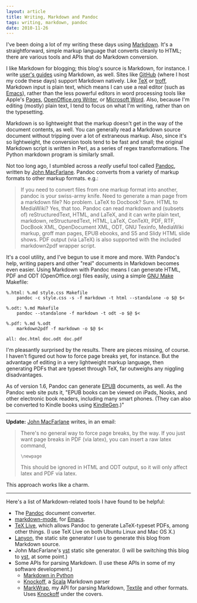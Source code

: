 ```yaml
---
layout: article
title: Writing, Markdown and Pandoc
tags: writing, markdown, pandoc
date: 2010-11-26
---
```


I've been doing a lot of my writing these days using [Markdown][]. It's a
straightforward, simple markup language that converts cleanly to HTML;
there are various tools and APIs that do Markdown conversion.

I like Markdown for blogging; this blog's source is Markdown, for instance.
I write [user's guides][SQLShell Users Guide] using Markdown, as well.
Sites like [GitHub][] (where I host my code these days) support Markdown
natively. Like [TeX][] or [troff][], Markdown input is plain text, which
means I can use a real editor (such as [Emacs][]), rather than the less
powerful editors in word processing tools like Apple's [Pages][],
[OpenOffice.org Writer][], or [Microsoft Word][]. Also, because I'm editing
(mostly) plain text, I tend to focus on what I'm writing, rather than on
the typesetting.

Markdown is so lightweight that the markup doesn't get in the way of the
document contents, as well. You can generally read a Markdown source
document without tripping over a lot of extraneous markup. Also, since it's
so lightweight, the conversion tools tend to be fast and small; the
original Markdown script is written in Perl, as a series of regex
transformations. The Python markdown program is similarly small.

Not too long ago, I stumbled across a *really* useful tool called
[Pandoc][], written by [John MacFarlane][]. Pandoc converts from a variety
of markup formats to other markup formats. e.g.:

> If you need to convert files from one markup format into another,
> pandoc is your swiss-army knife. Need to generate a man page from a
> markdown file? No problem. LaTeX to Docbook? Sure. HTML to MediaWiki?
> Yes, that too. Pandoc can read markdown and (subsets of)
> reStructuredText, HTML, and LaTeX, and it can write plain text,
> markdown, reStructuredText, HTML, LaTeX, ConTeXt, PDF, RTF, DocBook
> XML, OpenDocument XML, ODT, GNU Texinfo, MediaWiki markup, groff man
> pages, EPUB ebooks, and S5 and Slidy HTML slide shows. PDF output (via
> LaTeX) is also supported with the included markdown2pdf wrapper script.

It's a cool utility, and I've begun to use it more and more. With Pandoc's
help, writing papers and other "real" documents in Markdown becomes even
easier. Using Markdown with Pandoc means I can generate HTML, PDF and ODT
(OpenOffice.org) files easily, using a simple [GNU Make][] Makefile:

    %.html: %.md style.css Makefile
        pandoc -c style.css -s -f markdown -t html --standalone -o $@ $<

    %.odt: %.md Makefile
        pandoc --standalone -f markdown -t odt -o $@ $<

    %.pdf: %.md %.odt
        markdown2pdf -f markdown -o $@ $<

    all: doc.html doc.odt doc.pdf

I'm pleasantly surprised by the results. There are pieces missing, of
course. I haven't figured out how to force page breaks yet, for instance.
But the advantage of editing in a very lightweight markup language, then
generating PDFs that are typeset through TeX, far outweighs any niggling
disadvantages.

As of version 1.6, Pandoc can generate [EPUB][] documents, as well. As the
Pandoc web site puts it, "EPUB books can be viewed on iPads, Nooks, and
other electronic book readers, including many smart phones. (They can also
be converted to Kindle books using [KindleGen][].)"

---

**Update:** [John MacFarlane][] writes, in an email:

> There's no general way to force page breaks, by the way.  If you just
> want page breaks in PDF (via latex), you can insert a raw latex
> command,
> 
>     \newpage
> 
> This should be ignored in HTML and ODT output, so it will only affect
> latex and PDF via latex.

This approach works like a charm.

---

Here's a list of Markdown-related tools I have found to be helpful:

* The [Pandoc][] document converter.
* [markdown-mode][], for [Emacs][].
* [TeX Live][], which allows Pandoc to generate LaTeX-typeset PDFs, among
  other things. (I use TeX Live on both Ubuntu Linux and Mac OS X.)
* [Lanyon][], the static site generator I use to generate this blog from
  Markdown source.
* John MacFarlane's [yst][] static site generator. (I will be switching
  this blog to [yst][], at some point.)
* Some APIs for parsing Markdown. (I use these APIs in some of my software
  development.)
    - [Markdown in Python][]
    - [Knockoff][], a [Scala][] Markdown parser
    - [MarkWrap][], my API for parsing Markdown, [Textile][] and other formats.
      Uses [Knockoff][] under the covers.

[yst]: https://github.com/jgm/yst
[Markdown]: http://daringfireball.net/projects/markdown/
[Lanyon]: http://bitbucket.org/arthurk/lanyon/wiki/Home
[Textile]: http://textile.thresholdstate.com/
[Knockoff]: http://tristanhunt.com/projects/knockoff/
[MarkWrap]: http://bmc.github.com/markwrap/
[Scala]: http://www.scala-lang.org/
[Markdown in Python]: http://www.freewisdom.org/projects/python-markdown/
[Pandoc]: http://johnmacfarlane.net/pandoc/
[John MacFarlane]: http://johnmacfarlane.net/
[SQLShell Users Guide]: http://bmc.github.com/sqlshell/users-guide.html
[GitHub]: http://www.github.com/
[TeX]: http://www.tug.org/texlive/
[troff]: http://www.troff.org/
[Emacs]: http://www.gnu.org/software/emacs/
[markdown-mode]: http://jblevins.org/projects/markdown-mode/
[Pages]: http://www.apple.com/iwork/pages/
[OpenOffice.org Writer]: http://wiki.services.openoffice.org/wiki/Writer
[Microsoft Word]: http://office.microsoft.com/en-us/word/
[GNU Make]: http://www.gnu.org/software/make/
[TeX Live]: http://www.tug.org/texlive/
[EPUB]: http://en.wikipedia.org/wiki/EPUB
[KindleGen]: http://www.amazon.com/gp/feature.html?ie=UTF8&docId=1000234621
